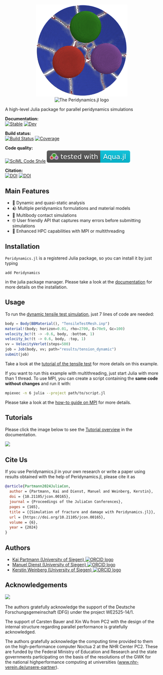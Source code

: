 <p align="center">
  <img src="docs/src/assets/logo.png" width="300" />
  <br>
  <picture>
    <source media="(prefers-color-scheme: dark)" srcset="https://github.com/kaipartmann/Peridynamics.jl/assets/68582683/817c7bd4-9c02-4cc4-ac66-998c0f5e95e2">
    <source media="(prefers-color-scheme: light)" srcset="https://github.com/kaipartmann/Peridynamics.jl/assets/68582683/70c24007-5aa9-460f-9a97-c67b1df32750">
    <img alt="The Peridynamics.jl logo" src="https://github.com/kaipartmann/Peridynamics.jl/assets/68582683/70c24007-5aa9-460f-9a97-c67b1df32750" width="400">
  </picture>
</p>

A high-level Julia package for parallel peridynamics simulations

**Documentation:**\
[![Stable](https://img.shields.io/badge/docs-stable-blue.svg)](https://kaipartmann.github.io/Peridynamics.jl/stable/)
[![Dev](https://img.shields.io/badge/docs-dev-blue.svg)](https://kaipartmann.github.io/Peridynamics.jl/dev/)

**Build status:**\
[![Build Status](https://github.com/kaipartmann/Peridynamics.jl/actions/workflows/CI.yml/badge.svg?branch=main)](https://github.com/kaipartmann/Peridynamics.jl/actions/workflows/CI.yml?query=branch%3Amain)
[![Coverage](https://codecov.io/gh/kaipartmann/Peridynamics.jl/branch/main/graph/badge.svg)](https://codecov.io/gh/kaipartmann/Peridynamics.jl)

**Code quality:**\
[![SciML Code Style](https://img.shields.io/static/v1?label=code%20style&message=SciML&color=9558b2)](https://github.com/SciML/SciMLStyle)
[![Aqua QA](https://raw.githubusercontent.com/JuliaTesting/Aqua.jl/master/badge.svg)](https://github.com/JuliaTesting/Aqua.jl)

**Citation:**\
[![DOI](https://proceedings.juliacon.org/papers/10.21105/jcon.00165/status.svg)](https://doi.org/10.21105/jcon.00165)
[![DOI](https://zenodo.org/badge/503281781.svg)](https://zenodo.org/badge/latestdoi/503281781)

## Main Features
- 🎯 Dynamic and quasi-static analysis
- 🪨 Multiple peridynamics formulations and material models
- 🎳 Multibody contact simulations
- 🤓 User friendly API that captures many errors before submitting simulations
- 🚀 Enhanced HPC capabilities with MPI or multithreading

## Installation

`Peridynamics.jl` is a registered Julia package, so you can install it by just typing
```
add Peridynamics
```
in the julia package manager. Please take a look at the [documentation](https://kaipartmann.github.io/Peridynamics.jl/stable/index#Installation) for more details on the installation.

## Usage
To run the [dynamic tensile test simulation](https://kaipartmann.github.io/Peridynamics.jl/stable/generated/tutorial_tension_dynfrac), just 7 lines of code are needed:
```julia
body = Body(BBMaterial(), "TensileTestMesh.inp")
material!(body; horizon=0.01, rho=2700, E=70e9, Gc=100)
velocity_bc!(t -> -0.6, body, :bottom, 1)
velocity_bc!(t -> 0.6, body, :top, 1)
vv = VelocityVerlet(steps=500)
job = Job(body, vv; path="results/tension_dynamic")
submit(job)
```
Take a look at the [tutorial of the tensile test](https://kaipartmann.github.io/Peridynamics.jl/stable/generated/tutorial_tension_dynfrac/) for more details on this example.

If you want to run this example with multithreading, just start Julia with more than 1 thread.
To use MPI, you can create a script containing the **same code without changes** and run it with:
```bash
mpiexec -n 6 julia --project path/to/script.jl
```
Please take a look at the [how-to guide on MPI](https://kaipartmann.github.io/Peridynamics.jl/dev/howto_mpi/) for more details.

## Tutorials

Please click the image below to see the [Tutorial overview](https://github.com/user-attachments/assets/f69ec7f5-2deb-4328-bfab-05cc15508af2) in the documentation.

<a href="https://kaipartmann.github.io/Peridynamics.jl/stable/#Tutorials">
  <img src="https://github.com/user-attachments/assets/f69ec7f5-2deb-4328-bfab-05cc15508af2"/><br>
</a>

## Cite Us

If you use Peridynamics.jl in your own research or write a paper using results obtained 
with the help of Peridynamics.jl, please cite it as
```bibtex
@article{Partmann2024JuliaCon,
  author = {Partmann, Kai and Dienst, Manuel and Weinberg, Kerstin},
  doi = {10.21105/jcon.00165},
  journal = {Proceedings of the JuliaCon Conferences},
  pages = {165},
  title = {{Simulation of fracture and damage with Peridynamics.jl}},
  url = {https://doi.org/10.21105/jcon.00165},
  volume = {6},
  year = {2024}
}
```

## Authors

- <a href="https://orcid.org/0000-0002-5238-4355">Kai Partmann (University of Siegen) <img alt="ORCID logo" src="https://info.orcid.org/wp-content/uploads/2019/11/orcid_16x16.png" width="16" height="16" /></a>
- <a href="https://orcid.org/0009-0004-9195-0112">Manuel Dienst (University of Siegen) <img alt="ORCID logo" src="https://info.orcid.org/wp-content/uploads/2019/11/orcid_16x16.png" width="16" height="16" /></a>
- <a href="https://orcid.org/0000-0002-2213-8401">Kerstin Weinberg (University of Siegen) <img alt="ORCID logo" src="https://info.orcid.org/wp-content/uploads/2019/11/orcid_16x16.png" width="16" height="16" /></a>

## Acknowledgements
<img src=https://github.com/kaipartmann/Peridynamics.jl/assets/68582683/0d14a65b-4e05-4408-8107-59ac9c1477d2 width=500>

The authors gratefully acknowledge the support of the Deutsche Forschungsgemeinschaft (DFG) under the project WE2525-14/1.

The support of Carsten Bauer and Xin Wu from PC2 with the design of the internal structure regarding parallel performance is gratefully acknowledged.

The authors gratefully acknowledge the computing time provided to them on the high-performance computer Noctua 2 at the NHR Center PC2. These are funded by the Federal Ministry of Education and Research and the state governments participating on the basis of the resolutions of the GWK for the national highperformance computing at universities (www.nhr-verein.de/unsere-partner).
